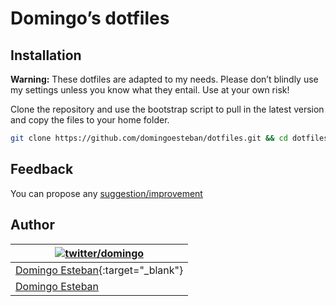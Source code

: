 # Domingo’s dotfiles

## Installation

**Warning:** These dotfiles are adapted to my needs. Please don’t blindly use my settings unless you know what they entail. Use at your own risk!

Clone the repository and use the bootstrap script to pull in the latest version and copy the files to your home folder.

```bash
git clone https://github.com/domingoesteban/dotfiles.git && cd dotfiles && source bootstrap.sh
```

## Feedback

You can propose any [suggestion/improvement](https://github.com/domingoesteban/dotfiles/issues)

## Author

| [![twitter/domingo](http://gravatar.com/avatar/0287175af4b47a52df1aac6cf224319c?s=100)](http://twitter.com/domingoesteban "Follow @domingoesteban on Twitter") |
|---|
| [Domingo Esteban](http://domingoesteban.com/){:target="_blank"} |
| <a href="http://domingoesteban.com/" target="_blank">Domingo Esteban</a> |
